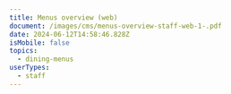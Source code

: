 ```yaml
---
title: Menus overview (web)
document: /images/cms/menus-overview-staff-web-1-.pdf
date: 2024-06-12T14:58:46.828Z
isMobile: false
topics:
  - dining-menus
userTypes:
  - staff
---
```

